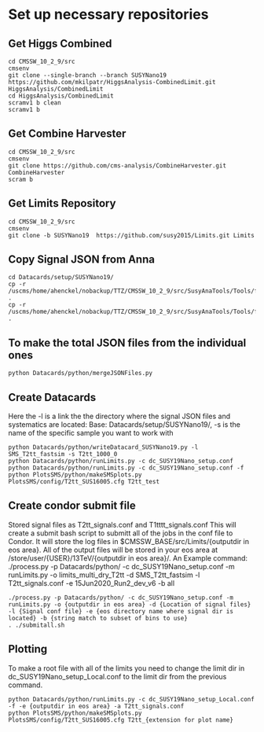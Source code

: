 # Set up necessary repositories
## Get Higgs Combined
```
cd CMSSW_10_2_9/src
cmsenv
git clone --single-branch --branch SUSYNano19 https://github.com/mkilpatr/HiggsAnalysis-CombinedLimit.git HiggsAnalysis/CombinedLimit
cd HiggsAnalysis/CombinedLimit
scramv1 b clean
scramv1 b
```

## Get Combine Harvester
```
cd CMSSW_10_2_9/src
cmsenv
git clone https://github.com/cms-analysis/CombineHarvester.git CombineHarvester
scram b
```

## Get Limits Repository
```
cd CMSSW_10_2_9/src
cmsenv
git clone -b SUSYNano19  https://github.com/susy2015/Limits.git Limits
```

## Copy Signal JSON from Anna
```
cd Datacards/setup/SUSYNano19/
cp -r /uscms/home/ahenckel/nobackup/TTZ/CMSSW_10_2_9/src/SusyAnaTools/Tools/fastsim_results/SMS_T2tt_fastsim .
cp -r /uscms/home/ahenckel/nobackup/TTZ/CMSSW_10_2_9/src/SusyAnaTools/Tools/fastsim_results/SMS_T1tttt_fastsim .
```

## To make the total JSON files from the individual ones
```
python Datacards/python/mergeJSONFiles.py
```

## Create Datacards
Here the -l is a link the the directory where the signal JSON files and systematics are located: Base: Datacards/setup/SUSYNano19/, -s is the name of the specific sample you want to work with
```
python Datacards/python/writeDatacard_SUSYNano19.py -l SMS_T2tt_fastsim -s T2tt_1000_0
python Datacards/python/runLimits.py -c dc_SUSY19Nano_setup.conf
python Datacards/python/runLimits.py -c dc_SUSY19Nano_setup.conf -f
python PlotsSMS/python/makeSMSplots.py PlotsSMS/config/T2tt_SUS16005.cfg T2tt_test
```

## Create condor submit file
Stored signal files as T2tt_signals.conf and T1tttt_signals.conf
This will create a submit bash script to submitt all of the jobs in the conf file to Condor. It will store the log files in $CMSSW_BASE/src/Limits/{outputdir in eos area}. All of the output files will be stored in your eos area at /store/user/{USER}/13TeV/{outputdir in eos area}/.
An Example command: 
./process.py -p Datacards/python/ -c dc_SUSY19Nano_setup.conf -m runLimits.py -o limits_multi_dry_T2tt -d SMS_T2tt_fastsim -l T2tt_signals.conf -e 15Jun2020_Run2_dev_v6 -b all
```
./process.py -p Datacards/python/ -c dc_SUSY19Nano_setup.conf -m runLimits.py -o {outputdir in eos area} -d {Location of signal files} -l {Signal conf file} -e {eos directory name where signal dir is located} -b {string match to subset of bins to use}
. ./submitall.sh
```
## Plotting
To make a root file with all of the limits you need to change the limit dir in dc_SUSY19Nano_setup_Local.conf to the limit dir from the previous command.
```
python Datacards/python/runLimits.py -c dc_SUSY19Nano_setup_Local.conf -f -e {outputdir in eos area} -a T2tt_signals.conf
python PlotsSMS/python/makeSMSplots.py PlotsSMS/config/T2tt_SUS16005.cfg T2tt_{extension for plot name}
```
